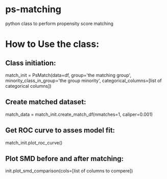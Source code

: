 # ps-matching
python class to perform propensity score matching

# How to Use the class:
## Class initiation:
match_init = PsMatch(data=df, group='the matching group', minority_class_in_group='the group minority', categorical_columns=[list of categorical columns])

## Create matched dataset:
match_data = match_init.create_match_df(nmatches=1, caliper=0.001)

## Get ROC curve to asses model fit:
match_init.plot_roc_curve()

## Plot SMD before and after matching:
init.plot_smd_comparison(cols=[list of columns to compere])


